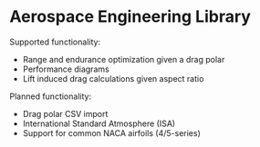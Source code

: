 # Aerospace Engineering Library

Supported functionality:

* Range and endurance optimization given a drag polar
* Performance diagrams
* Lift induced drag calculations given aspect ratio

Planned functionality:

* Drag polar CSV import
* International Standard Atmosphere (ISA)
* Support for common NACA airfoils (4/5-series)
